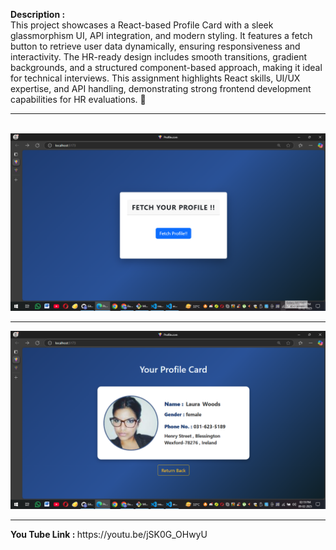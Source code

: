<b>Description :  </b><br>
This project showcases a React-based Profile Card with a sleek glassmorphism UI, API integration, and modern styling. It features a fetch button to retrieve user data dynamically, ensuring responsiveness and interactivity. The HR-ready design includes smooth transitions, gradient backgrounds, and a structured component-based approach, making it ideal for technical interviews. This assignment highlights React skills, UI/UX expertise, and API handling, demonstrating strong frontend development capabilities for HR evaluations. 🚀
<hr><br>
<img src="/public/main.png" alt="mainImage" >
<hr>
<img src="/public/ProfileCard.png" alt="cardImage">
<hr>
<b>You Tube Link : </b>
https://youtu.be/jSK0G_OHwyU
